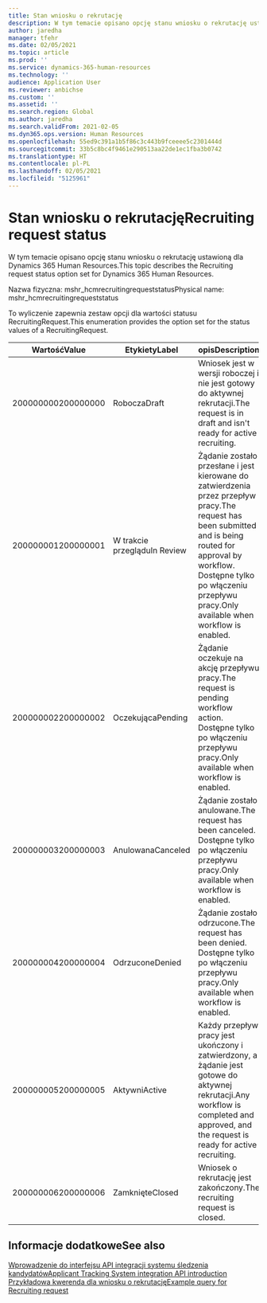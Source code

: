 ```yaml
---
title: Stan wniosku o rekrutację
description: W tym temacie opisano opcję stanu wniosku o rekrutację ustawioną dla Dynamics 365 Human Resources.
author: jaredha
manager: tfehr
ms.date: 02/05/2021
ms.topic: article
ms.prod: ''
ms.service: dynamics-365-human-resources
ms.technology: ''
audience: Application User
ms.reviewer: anbichse
ms.custom: ''
ms.assetid: ''
ms.search.region: Global
ms.author: jaredha
ms.search.validFrom: 2021-02-05
ms.dyn365.ops.version: Human Resources
ms.openlocfilehash: 55ed9c391a1b5f86c3c443b9fceeee5c2301444d
ms.sourcegitcommit: 33b5c8bc4f9461e290513aa22de1ec1fba3b0742
ms.translationtype: HT
ms.contentlocale: pl-PL
ms.lasthandoff: 02/05/2021
ms.locfileid: "5125961"
---
```

# <a name="recruiting-request-status"></a><span data-ttu-id="1a139-103">Stan wniosku o rekrutację</span><span class="sxs-lookup"><span data-stu-id="1a139-103">Recruiting request status</span></span>

<span data-ttu-id="1a139-104">W tym temacie opisano opcję stanu wniosku o rekrutację ustawioną dla Dynamics 365 Human Resources.</span><span class="sxs-lookup"><span data-stu-id="1a139-104">This topic describes the Recruiting request status option set for Dynamics 365 Human Resources.</span></span>

<span data-ttu-id="1a139-105">Nazwa fizyczna: mshr_hcmrecruitingrequeststatus</span><span class="sxs-lookup"><span data-stu-id="1a139-105">Physical name: mshr_hcmrecruitingrequeststatus</span></span>

<span data-ttu-id="1a139-106">To wyliczenie zapewnia zestaw opcji dla wartości statusu RecruitingRequest.</span><span class="sxs-lookup"><span data-stu-id="1a139-106">This enumeration provides the option set for the status values of a RecruitingRequest.</span></span>

| <span data-ttu-id="1a139-107">Wartość</span><span class="sxs-lookup"><span data-stu-id="1a139-107">Value</span></span> | <span data-ttu-id="1a139-108">Etykiety</span><span class="sxs-lookup"><span data-stu-id="1a139-108">Label</span></span> | <span data-ttu-id="1a139-109">opis</span><span class="sxs-lookup"><span data-stu-id="1a139-109">Description</span></span> |
| --- | --- | --- |
| <span data-ttu-id="1a139-110">200000000</span><span class="sxs-lookup"><span data-stu-id="1a139-110">200000000</span></span> | <span data-ttu-id="1a139-111">Robocza</span><span class="sxs-lookup"><span data-stu-id="1a139-111">Draft</span></span> | <span data-ttu-id="1a139-112">Wniosek jest w wersji roboczej i nie jest gotowy do aktywnej rekrutacji.</span><span class="sxs-lookup"><span data-stu-id="1a139-112">The request is in draft and isn't ready for active recruiting.</span></span> |
| <span data-ttu-id="1a139-113">200000001</span><span class="sxs-lookup"><span data-stu-id="1a139-113">200000001</span></span> | <span data-ttu-id="1a139-114">W trakcie przeglądu</span><span class="sxs-lookup"><span data-stu-id="1a139-114">In Review</span></span> | <span data-ttu-id="1a139-115">Żądanie zostało przesłane i jest kierowane do zatwierdzenia przez przepływ pracy.</span><span class="sxs-lookup"><span data-stu-id="1a139-115">The request has been submitted and is being routed for approval by workflow.</span></span> <span data-ttu-id="1a139-116">Dostępne tylko po włączeniu przepływu pracy.</span><span class="sxs-lookup"><span data-stu-id="1a139-116">Only available when workflow is enabled.</span></span> |
| <span data-ttu-id="1a139-117">200000002</span><span class="sxs-lookup"><span data-stu-id="1a139-117">200000002</span></span> | <span data-ttu-id="1a139-118">Oczekująca</span><span class="sxs-lookup"><span data-stu-id="1a139-118">Pending</span></span> | <span data-ttu-id="1a139-119">Żądanie oczekuje na akcję przepływu pracy.</span><span class="sxs-lookup"><span data-stu-id="1a139-119">The request is pending workflow action.</span></span> <span data-ttu-id="1a139-120">Dostępne tylko po włączeniu przepływu pracy.</span><span class="sxs-lookup"><span data-stu-id="1a139-120">Only available when workflow is enabled.</span></span> |
| <span data-ttu-id="1a139-121">200000003</span><span class="sxs-lookup"><span data-stu-id="1a139-121">200000003</span></span> | <span data-ttu-id="1a139-122">Anulowana</span><span class="sxs-lookup"><span data-stu-id="1a139-122">Canceled</span></span> | <span data-ttu-id="1a139-123">Żądanie zostało anulowane.</span><span class="sxs-lookup"><span data-stu-id="1a139-123">The request has been canceled.</span></span> <span data-ttu-id="1a139-124">Dostępne tylko po włączeniu przepływu pracy.</span><span class="sxs-lookup"><span data-stu-id="1a139-124">Only available when workflow is enabled.</span></span> |
| <span data-ttu-id="1a139-125">200000004</span><span class="sxs-lookup"><span data-stu-id="1a139-125">200000004</span></span> | <span data-ttu-id="1a139-126">Odrzucone</span><span class="sxs-lookup"><span data-stu-id="1a139-126">Denied</span></span> | <span data-ttu-id="1a139-127">Żądanie zostało odrzucone.</span><span class="sxs-lookup"><span data-stu-id="1a139-127">The request has been denied.</span></span> <span data-ttu-id="1a139-128">Dostępne tylko po włączeniu przepływu pracy.</span><span class="sxs-lookup"><span data-stu-id="1a139-128">Only available when workflow is enabled.</span></span> |
| <span data-ttu-id="1a139-129">200000005</span><span class="sxs-lookup"><span data-stu-id="1a139-129">200000005</span></span> | <span data-ttu-id="1a139-130">Aktywni</span><span class="sxs-lookup"><span data-stu-id="1a139-130">Active</span></span> | <span data-ttu-id="1a139-131">Każdy przepływ pracy jest ukończony i zatwierdzony, a żądanie jest gotowe do aktywnej rekrutacji.</span><span class="sxs-lookup"><span data-stu-id="1a139-131">Any workflow is completed and approved, and the request is ready for active recruiting.</span></span> |
| <span data-ttu-id="1a139-132">200000006</span><span class="sxs-lookup"><span data-stu-id="1a139-132">200000006</span></span> | <span data-ttu-id="1a139-133">Zamknięte</span><span class="sxs-lookup"><span data-stu-id="1a139-133">Closed</span></span> | <span data-ttu-id="1a139-134">Wniosek o rekrutację jest zakończony.</span><span class="sxs-lookup"><span data-stu-id="1a139-134">The recruiting request is closed.</span></span> |

## <a name="see-also"></a><span data-ttu-id="1a139-135">Informacje dodatkowe</span><span class="sxs-lookup"><span data-stu-id="1a139-135">See also</span></span>

[<span data-ttu-id="1a139-136">Wprowadzenie do interfejsu API integracji systemu śledzenia kandydatów</span><span class="sxs-lookup"><span data-stu-id="1a139-136">Applicant Tracking System integration API introduction</span></span>](hr-admin-integration-ats-api-introduction.md)<br>
[<span data-ttu-id="1a139-137">Przykładowa kwerenda dla wniosku o rekrutację</span><span class="sxs-lookup"><span data-stu-id="1a139-137">Example query for Recruiting request</span></span>](hr-admin-integration-ats-api-recruiting-request-example-query.md)
